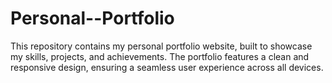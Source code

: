 # Personal--Portfolio
This repository contains my personal portfolio website, built to showcase my skills, projects, and achievements. The portfolio features a clean and responsive design, ensuring a seamless user experience across all devices.
